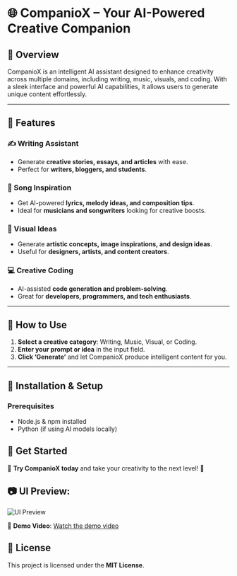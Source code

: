 # 🌐 CompanioX – Your AI-Powered Creative Companion

## 🚀 Overview
CompanioX is an intelligent AI assistant designed to enhance creativity across multiple domains, including writing, music, visuals, and coding. With a sleek interface and powerful AI capabilities, it allows users to generate unique content effortlessly.

---

## 🔧 Features

### ✍️ Writing Assistant
- Generate **creative stories, essays, and articles** with ease.
- Perfect for **writers, bloggers, and students**.

### 🎵 Song Inspiration
- Get AI-powered **lyrics, melody ideas, and composition tips**.
- Ideal for **musicians and songwriters** looking for creative boosts.

### 📸 Visual Ideas
- Generate **artistic concepts, image inspirations, and design ideas**.
- Useful for **designers, artists, and content creators**.

### 💻 Creative Coding
- AI-assisted **code generation and problem-solving**.
- Great for **developers, programmers, and tech enthusiasts**.

---

## 📌 How to Use

1. **Select a creative category**: Writing, Music, Visual, or Coding.
2. **Enter your prompt or idea** in the input field.
3. **Click ‘Generate’** and let CompanioX produce intelligent content for you.

---

## 🔧 Installation & Setup
### Prerequisites
- Node.js & npm installed
- Python (if using AI models locally)


## 🔗 Get Started
💬 **Try CompanioX today** and take your creativity to the next level! 🚀

## 📷 **UI Preview:** 
![UI Preview]([https://drive.google.com/file/d/10AiC0lT4eT4_gE1KMhVUtyYtR6mGdVOe/view?usp=sharing])


🎥 **Demo Video**: [Watch the demo video](https://drive.google.com/file/d/1EsGovt907mbLBgst6d40SwwZzfZGYbJi/view?usp=drive_link)


## 📜 License
This project is licensed under the **MIT License**.

